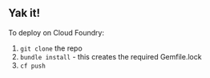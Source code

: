 ## Yak it!

To deploy on Cloud Foundry:

1. `git clone` the repo
2. `bundle install` - this creates the required Gemfile.lock
3. `cf push`
